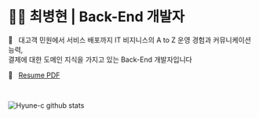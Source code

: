 # :ok_man:&nbsp;최병현 | Back-End 개발자

:wave:&nbsp;&nbsp;&nbsp;대고객 민원에서 서비스 배포까지 IT 비지니스의 A to Z 운영 경험과 커뮤니케이션 능력,  
결제에 대한 도메인 지식을 가지고 있는 Back-End 개발자입니다

:closed_book:&nbsp;&nbsp;&nbsp;[Resume PDF](https://github.com/Hyune-c/TIL/blob/master/Resume/%EC%9D%B4%EB%A0%A5%EC%84%9C_%EC%B5%9C%EB%B3%91%ED%98%84.pdf)

</br>

![Hyune-c github stats](https://github-readme-stats.vercel.app/api?username=Hyune-c&show_icons=true&hide_rank=true)
